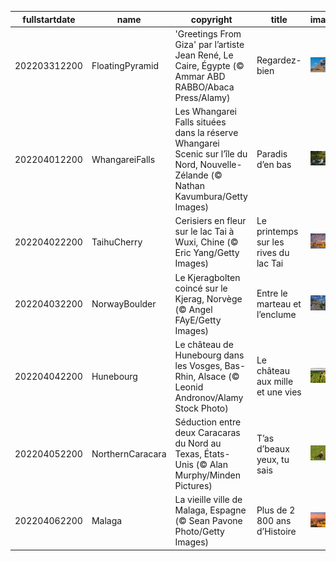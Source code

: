 |fullstartdate|name|copyright|title|image|
|--|--|--|--|--|
202203312200|FloatingPyramid|'Greetings From Giza' par l’artiste Jean René, Le Caire, Égypte (© Ammar ABD RABBO/Abaca Press/Alamy)|Regardez-bien|![](/fr-FR/2022/04/202203312200FloatingPyramid.jpg)|
202204012200|WhangareiFalls|Les Whangarei Falls situées dans la réserve Whangarei Scenic sur l’île du Nord, Nouvelle-Zélande (© Nathan Kavumbura/Getty Images)|Paradis d’en bas|![](/fr-FR/2022/04/202204012200WhangareiFalls.jpg)|
202204022200|TaihuCherry|Cerisiers en fleur sur le lac Tai à Wuxi, Chine (© Eric Yang/Getty Images)|Le printemps sur les rives du lac Tai|![](/fr-FR/2022/04/202204022200TaihuCherry.jpg)|
202204032200|NorwayBoulder|Le Kjeragbolten coincé sur le Kjerag, Norvège (© Angel FAyE/Getty Images)|Entre le marteau et l’enclume|![](/fr-FR/2022/04/202204032200NorwayBoulder.jpg)|
202204042200|Hunebourg|Le château de Hunebourg dans les Vosges, Bas-Rhin, Alsace (© Leonid Andronov/Alamy Stock Photo)|Le château aux mille et une vies|![](/fr-FR/2022/04/202204042200Hunebourg.jpg)|
202204052200|NorthernCaracara|Séduction entre deux Caracaras du Nord au Texas, États-Unis (© Alan Murphy/Minden Pictures)|T’as d’beaux yeux, tu sais|![](/fr-FR/2022/04/202204052200NorthernCaracara.jpg)|
202204062200|Malaga|La vieille ville de Malaga, Espagne (© Sean Pavone Photo/Getty Images)|Plus de 2 800 ans d’Histoire|![](/fr-FR/2022/04/202204062200Malaga.jpg)|
